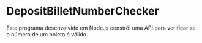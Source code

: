 # DepositBilletNumberChecker

Este programa desenvolvido em Node.js constrói uma API para verificar se o número de um boleto é válido.

